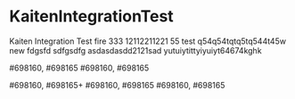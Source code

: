 # KaitenIntegrationTest
Kaiten Integration Test
fire 333
12112211221 55
test
q54q54tqtq5tq544t45w
new fdgsfd sdfgsdfg
asdasdasdd2121sad
yutuiytittyiyuiyt64674kghk

#698160, #698165
#698160, #698165

#698160, #698165+
#698160, #698165
#698160, #698165
